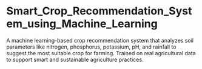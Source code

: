 # Smart_Crop_Recommendation_System_using_Machine_Learning
A machine learning-based crop recommendation system that analyzes soil parameters like nitrogen, phosphorus, potassium, pH, and rainfall to suggest the most suitable crop for farming. Trained on real agricultural data to support smart and sustainable agriculture practices.
